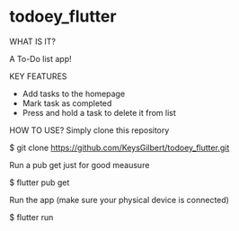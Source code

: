 # todoey_flutter

WHAT IS IT?

A To-Do list app!

KEY FEATURES
* Add tasks to the homepage
* Mark task as completed
* Press and hold a task to delete it from list

HOW TO USE?
Simply clone this repository

$ git clone https://github.com/KeysGilbert/todoey_flutter.git

Run a pub get just for good meausure

$ flutter pub get

Run the app (make sure your physical device is connected)

$ flutter run
 
